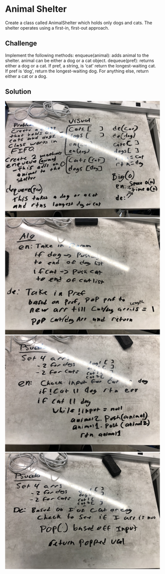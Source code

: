 # Animal Shelter
Create a class called AnimalShelter which holds only dogs and cats. The shelter operates using a first-in, first-out approach.

## Challenge
Implement the following methods:
enqueue(animal): adds animal to the shelter. animal can be either a dog or a cat object.
dequeue(pref): returns either a dog or a cat. If pref, a string, is ‘cat’ return the longest-waiting cat. If pref is ‘dog’, return the longest-waiting dog. For anything else, return either a cat or a dog.

## Solution
<img src=https://raw.githubusercontent.com/DevinTyler26/data-structures-and-algorithms/master/assests/animal_shelter1.JPG>
<img src=https://raw.githubusercontent.com/DevinTyler26/data-structures-and-algorithms/master/assests/animal_shelter2.JPG>
<img src=https://raw.githubusercontent.com/DevinTyler26/data-structures-and-algorithms/master/assests/animal_shelter3.JPG>
<img src=https://raw.githubusercontent.com/DevinTyler26/data-structures-and-algorithms/master/assests/animal_shelter4.JPG>